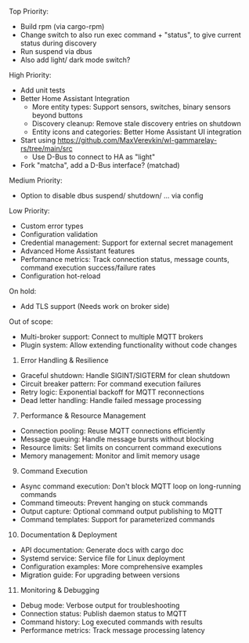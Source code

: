 Top Priority:
- Build rpm (via cargo-rpm)
- Change switch to also run exec command + "status", to give current status during discovery
- Run suspend via dbus
- Also add light/ dark mode switch?



High Priority:
- Add unit tests
- Better Home Assistant Integration
    - More entity types: Support sensors, switches, binary sensors beyond buttons
    - Discovery cleanup: Remove stale discovery entries on shutdown
    - Entity icons and categories: Better Home Assistant UI integration
- Start using https://github.com/MaxVerevkin/wl-gammarelay-rs/tree/main/src
    - Use D-Bus to connect to HA as "light"
- Fork "matcha", add a D-Bus interface? (matchad)

Medium Priority:
- Option to disable dbus suspend/ shutdown/ ... via config


Low Priority:
- Custom error types
- Configuration validation
- Credential management: Support for external secret management
- Advanced Home Assistant features
- Performance metrics: Track connection status, message counts, command execution success/failure rates
- Configuration hot-reload

On hold:
- Add TLS support (Needs work on broker side)

Out of scope:
- Multi-broker support: Connect to multiple MQTT brokers
- Plugin system: Allow extending functionality without code changes


1. Error Handling & Resilience
- Graceful shutdown: Handle SIGINT/SIGTERM for clean shutdown
- Circuit breaker pattern: For command execution failures
- Retry logic: Exponential backoff for MQTT reconnections
- Dead letter handling: Handle failed message processing

7. Performance & Resource Management
- Connection pooling: Reuse MQTT connections efficiently
- Message queuing: Handle message bursts without blocking
- Resource limits: Set limits on concurrent command executions
- Memory management: Monitor and limit memory usage

9. Command Execution
- Async command execution: Don't block MQTT loop on long-running commands
- Command timeouts: Prevent hanging on stuck commands
- Output capture: Optional command output publishing to MQTT
- Command templates: Support for parameterized commands
10. Documentation & Deployment
- API documentation: Generate docs with cargo doc
- Systemd service: Service file for Linux deployment
- Configuration examples: More comprehensive examples
- Migration guide: For upgrading between versions
11. Monitoring & Debugging
- Debug mode: Verbose output for troubleshooting
- Connection status: Publish daemon status to MQTT
- Command history: Log executed commands with results
- Performance metrics: Track message processing latency


